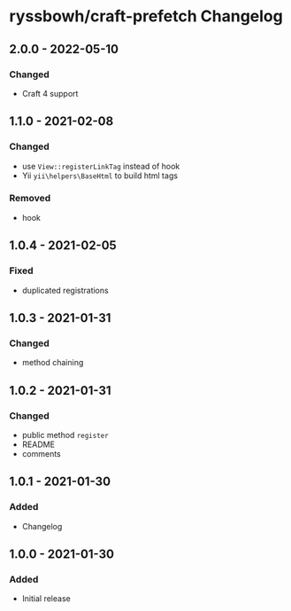 # ryssbowh/craft-prefetch Changelog

## 2.0.0 - 2022-05-10

### Changed
- Craft 4 support

## 1.1.0 - 2021-02-08

### Changed
- use `View::registerLinkTag` instead of hook
- Yii `yii\helpers\BaseHtml` to build html tags

### Removed
- hook

## 1.0.4 - 2021-02-05

### Fixed
- duplicated registrations

## 1.0.3 - 2021-01-31

### Changed
- method chaining

## 1.0.2 - 2021-01-31

### Changed
- public method `register`
- README
- comments

## 1.0.1 - 2021-01-30

### Added
- Changelog

## 1.0.0 - 2021-01-30

### Added
- Initial release
